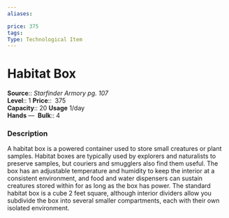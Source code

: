 ```yaml
---
aliases: 

price: 375
tags: 
Type: Technological Item
---
```


# Habitat Box

**Source**:: _Starfinder Armory pg. 107_  
**Level**:: 1
**Price**::  375  
**Capacity**:: 20 **Usage** 1/day  
**Hands** — 
**Bulk**:: 4

### Description

A habitat box is a powered container used to store small creatures or plant samples. Habitat boxes are typically used by explorers and naturalists to preserve samples, but couriers and smugglers also find them useful. The box has an adjustable temperature and humidity to keep the interior at a consistent environment, and food and water dispensers can sustain creatures stored within for as long as the box has power. The standard habitat box is a cube 2 feet square, although interior dividers allow you subdivide the box into several smaller compartments, each with their own isolated environment.
